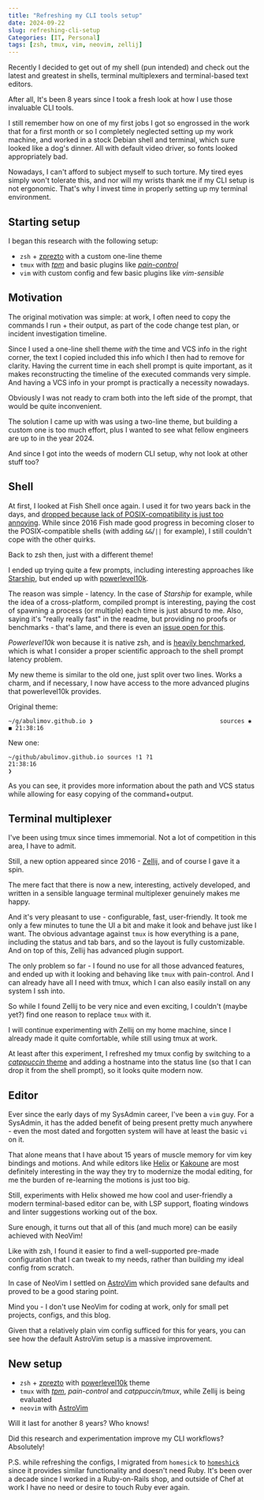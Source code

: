 ```yaml
---
title: "Refreshing my CLI tools setup"
date: 2024-09-22
slug: refreshing-cli-setup
Categories: [IT, Personal]
tags: [zsh, tmux, vim, neovim, zellij]
---
```


Recently I decided to get out of my shell (pun intended) and check out the latest and greatest in shells, terminal multiplexers and terminal-based text editors.

After all, It's been 8 years since I took a fresh look at how I use those invaluable CLI tools.

I still remember how on one of my first jobs I got so engrossed in the work that for a first month or so I completely neglected setting up my work machine,
and worked in a stock Debian shell and terminal, which sure looked like a dog's dinner. All with default video driver, so fonts looked appropriately bad.

Nowadays, I can't afford to subject myself to such torture. My tired eyes simply won't tolerate this, and nor will my wrists thank me if my CLI setup is not ergonomic.
That's why I invest time in properly setting up my terminal environment.

## Starting setup

I began this research with the following setup:

* `zsh` + [zprezto](https://github.com/sorin-ionescu/prezto) with a custom one-line theme
* `tmux` with [*tpm*](https://github.com/tmux-plugins/tpm) and basic plugins like [*pain-control*](https://github.com/tmux-plugins/tmux-pain-control)
* `vim` with custom config and few basic plugins like *vim-sensible*

## Motivation

The original motivation was simple: at work, I often need to copy the commands I run + their output, as part of the code change test plan,
or incident investigation timeline.

Since I used a one-line shell theme *with* the time and VCS info in the right corner, the text I copied included this info which I then had to remove for clarity.
Having the current time in each shell prompt is quite important, as it makes reconstructing the timeline of the executed commands very simple.
And having a VCS info in your prompt is practically a necessity nowadays.

Obviously I was not ready to cram both into the left side of the prompt, that would be quite inconvenient.

The solution I came up with was using a two-line theme, but building a custom one is too much effort, plus I wanted to see what fellow engineers are up to in the year 2024.

And since I got into the weeds of modern CLI setup, why not look at other stuff too?

## Shell

At first, I looked at Fish Shell once again. I used it for two years back in the days, and [dropped because lack of POSIX-compatibility is just too annoying](/it/fish-zsh/).
While since 2016 Fish made good progress in becoming closer to the POSIX-compatible shells (with adding `&&`/`||` for example), I still couldn't cope with the other quirks.

Back to zsh then, just with a different theme!

I ended up trying quite a few prompts, including interesting approaches like [Starship](https://github.com/starship/starship), but ended up with [powerlevel10k](https://github.com/romkatv/powerlevel10k).

The reason was simple - latency.
In the case of *Starship* for example, while the idea of a cross-platform, compiled prompt is interesting, paying the cost of spawning a process (or multiple) each time is just absurd to me.
Also, saying it's "really really fast" in the readme, but providing no proofs or benchmarks - that's lame, and there is even an [issue open for this](https://github.com/starship/starship/issues/5593).

*Powerlevel10k* won because it is native zsh, and is [heavily benchmarked](https://github.com/romkatv/zsh-bench), which is what I consider a proper scientific approach to the shell prompt latency problem.

My new theme is similar to the old one, just split over two lines. Works a charm, and if necessary, I now have access to the more advanced plugins that powerlevel10k provides.

Original theme:
```
~/g/abulimov.github.io ❯                                    sources ✱ ◼ 21:38:16
```

New one:
```
~/github/abulimov.github.io sources !1 ?1                               21:38:16
❯
```

As you can see, it provides more information about the path and VCS status while allowing for easy copying of the command+output.

## Terminal multiplexer

I've been using tmux since times immemorial.
Not a lot of competition in this area, I have to admit.

Still, a new option appeared since 2016 - [Zellij](https://zellij.dev), and of course I gave it a spin.

The mere fact that there is now a new, interesting, actively developed, and written in a sensible language terminal multiplexer genuinely makes me happy.

And it's very pleasant to use - configurable, fast, user-friendly. It took me only a few minutes to tune the UI a bit and make it look and behave just like I want.
The obvious advantage against `tmux` is how everything is a pane, including the status and tab bars, and so the layout is fully customizable.
And on top of this, Zellij has advanced plugin support.

The only problem so far - I found no use for all those advanced features, and ended up with it looking and behaving like `tmux` with pain-control.
And I can already have all I need with tmux, which I can also easily install on any system I ssh into.

So while I found Zellij to be very nice and even exciting, I couldn't (maybe yet?) find one reason to replace `tmux` with it.

I will continue experimenting with Zellij on my home machine, since I already made it quite comfortable, while still using tmux at work.

At least after this experiment, I refreshed my tmux config by switching to a [*catppuccin* theme](https://catppuccin.com/) and adding a hostname into the status line (so that I can drop it from the shell prompt), so it looks quite modern now.

## Editor

Ever since the early days of my SysAdmin career, I've been a `vim` guy. For a SysAdmin, it has the added benefit of being present pretty much anywhere - even the most dated and forgotten system will have at least the basic `vi` on it.

That alone means that I have about 15 years of muscle memory for vim key bindings and motions.
And while editors like [Helix](https://helix-editor.com/) or [Kakoune](https://kakoune.org/) are most definitely interesting in the way they try to modernize the modal editing, for me the burden of re-learning the motions is just too big.

Still, experiments with Helix showed me how cool and user-friendly a modern terminal-based editor can be, with LSP support, floating windows and linter suggestions working out of the box.

Sure enough, it turns out that all of this (and much more) can be easily achieved with NeoVim!

Like with zsh, I found it easier to find a well-supported pre-made configuration that I can tweak to my needs, rather than building my ideal config from scratch.

In case of NeoVim I settled on [AstroVim](https://astronvim.com/) which provided sane defaults and proved to be a good staring point.

Mind you - I don't use NeoVim for coding at work, only for small pet projects, configs, and this blog.

Given that a relatively plain vim config sufficed for this for years, you can see how the default AstroVim setup is a massive improvement.

## New setup

* `zsh` + [zprezto](https://github.com/sorin-ionescu/prezto) with [powerlevel10k](https://github.com/romkatv/powerlevel10k) theme
* `tmux` with [*tpm*](https://github.com/tmux-plugins/tpm), *pain-control* and *catppuccin/tmux*, while Zellij is being evaluated
* `neovim` with [AstroVim](https://astronvim.com/) 

Will it last for another 8 years? Who knows!

Did this research and experimentation improve my CLI workflows? Absolutely!

P.S. while refreshing the configs, I migrated from `homesick` to [`homeshick`](https://github.com/andsens/homeshick) since it provides similar functionality and doesn't need Ruby.
It's been over a decade since I worked in a Ruby-on-Rails shop, and outside of Chef at work I have no need or desire to touch Ruby ever again.
